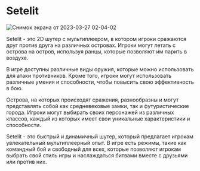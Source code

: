 # Setelit
![Снимок экрана от 2023-03-27 02-04-02](https://user-images.githubusercontent.com/58263748/227810409-e6a83915-ff2e-4d07-ae63-764e31269026.png)

Setelit - это 2D шутер с мультиплеером, в котором игроки сражаются друг против друга на различных островах. Игроки могут летать с острова на остров, используя ранцы, которые позволяют им парить в воздухе.

В игре доступны различные виды оружия, которые можно использовать для атаки противников. Кроме того, игроки могут использовать различные умения и способности, чтобы повысить свою эффективность в бою.

Острова, на которых происходят сражения, разнообразны и могут представлять собой как средневековые замки, так и футуристические города. Игроки могут выбирать своих персонажей из различных классов, каждый из которых имеет свои уникальные характеристики и способности.

Setelit - это быстрый и динамичный шутер, который предлагает игрокам увлекательный мультиплеерный опыт. В игре есть режимы, такие как командный бой и свободный для всех, которые позволяют игрокам выбрать свой стиль игры и наслаждаться битвами вместе с друзьями или против них. 

